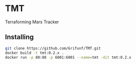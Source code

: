 # TMT
Terraforming Mars Tracker

## **Installing**

```bash
git clone https://github.com/Grifunf/TMT.git
docker build -t tmt:0.2.x .
docker run -p 80:80 -p 6001:6001 --name=tmt -dit tmt:0.2.x
```